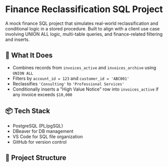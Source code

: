 # Finance Reclassification SQL Project

A mock finance SQL project that simulates real-world reclassification and conditional logic in a stored procedure. Built to align with a client use case involving UNION ALL logic, multi-table queries, and finance-related filtering and inserts.

## 🧩 What It Does

- Combines records from `invoices_active` and `invoices_archive` using `UNION ALL`
- Filters by `account_id = 123` and `customer_id = 'ABC001'`
- Reclassifies `'Consulting'` to `'Professional Services'`
- Conditionally inserts a "High Value Notice" row into `invoices_active` if any invoice exceeds `$10,000`

## 📦 Tech Stack

- PostgreSQL (PL/pgSQL)
- DBeaver for DB management
- VS Code for SQL file organization
- GitHub for version control

## 📁 Project Structure

